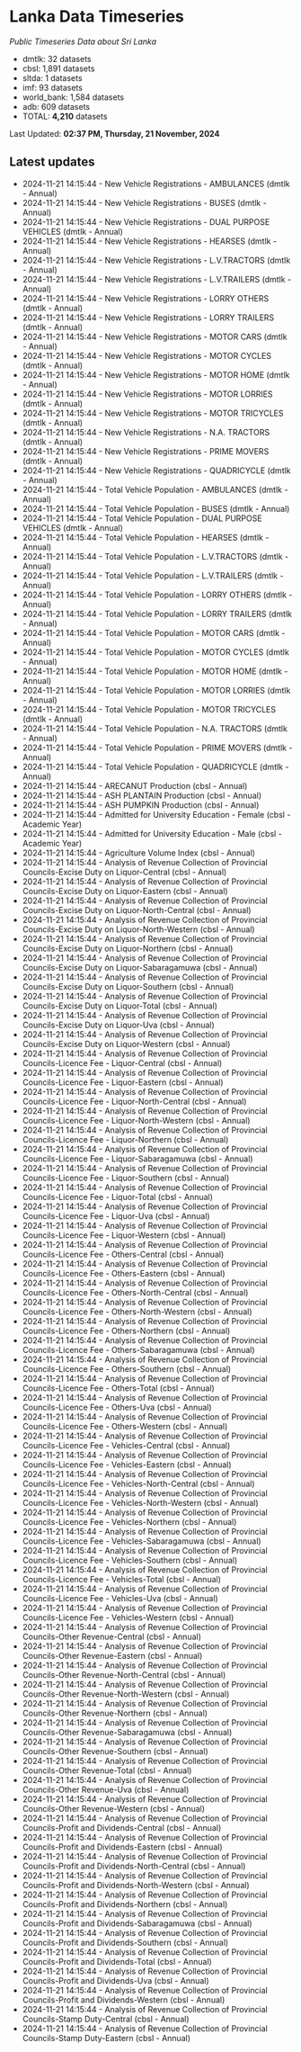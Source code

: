 # Lanka Data Timeseries
*Public Timeseries Data about Sri Lanka*

* dmtlk: 32 datasets
* cbsl: 1,891 datasets
* sltda: 1 datasets
* imf: 93 datasets
* world_bank: 1,584 datasets
* adb: 609 datasets
* TOTAL: **4,210** datasets

Last Updated: **02:37 PM, Thursday, 21 November, 2024**

## Latest updates

* 2024-11-21 14:15:44 - New Vehicle Registrations - AMBULANCES (dmtlk - Annual)
* 2024-11-21 14:15:44 - New Vehicle Registrations - BUSES (dmtlk - Annual)
* 2024-11-21 14:15:44 - New Vehicle Registrations - DUAL PURPOSE VEHICLES (dmtlk - Annual)
* 2024-11-21 14:15:44 - New Vehicle Registrations - HEARSES (dmtlk - Annual)
* 2024-11-21 14:15:44 - New Vehicle Registrations - L.V.TRACTORS (dmtlk - Annual)
* 2024-11-21 14:15:44 - New Vehicle Registrations - L.V.TRAILERS (dmtlk - Annual)
* 2024-11-21 14:15:44 - New Vehicle Registrations - LORRY OTHERS (dmtlk - Annual)
* 2024-11-21 14:15:44 - New Vehicle Registrations - LORRY TRAILERS (dmtlk - Annual)
* 2024-11-21 14:15:44 - New Vehicle Registrations - MOTOR CARS (dmtlk - Annual)
* 2024-11-21 14:15:44 - New Vehicle Registrations - MOTOR CYCLES (dmtlk - Annual)
* 2024-11-21 14:15:44 - New Vehicle Registrations - MOTOR HOME (dmtlk - Annual)
* 2024-11-21 14:15:44 - New Vehicle Registrations - MOTOR LORRIES (dmtlk - Annual)
* 2024-11-21 14:15:44 - New Vehicle Registrations - MOTOR TRICYCLES (dmtlk - Annual)
* 2024-11-21 14:15:44 - New Vehicle Registrations - N.A. TRACTORS (dmtlk - Annual)
* 2024-11-21 14:15:44 - New Vehicle Registrations - PRIME MOVERS (dmtlk - Annual)
* 2024-11-21 14:15:44 - New Vehicle Registrations - QUADRICYCLE (dmtlk - Annual)
* 2024-11-21 14:15:44 - Total Vehicle Population - AMBULANCES (dmtlk - Annual)
* 2024-11-21 14:15:44 - Total Vehicle Population - BUSES (dmtlk - Annual)
* 2024-11-21 14:15:44 - Total Vehicle Population - DUAL PURPOSE VEHICLES (dmtlk - Annual)
* 2024-11-21 14:15:44 - Total Vehicle Population - HEARSES (dmtlk - Annual)
* 2024-11-21 14:15:44 - Total Vehicle Population - L.V.TRACTORS (dmtlk - Annual)
* 2024-11-21 14:15:44 - Total Vehicle Population - L.V.TRAILERS (dmtlk - Annual)
* 2024-11-21 14:15:44 - Total Vehicle Population - LORRY OTHERS (dmtlk - Annual)
* 2024-11-21 14:15:44 - Total Vehicle Population - LORRY TRAILERS (dmtlk - Annual)
* 2024-11-21 14:15:44 - Total Vehicle Population - MOTOR CARS (dmtlk - Annual)
* 2024-11-21 14:15:44 - Total Vehicle Population - MOTOR CYCLES (dmtlk - Annual)
* 2024-11-21 14:15:44 - Total Vehicle Population - MOTOR HOME (dmtlk - Annual)
* 2024-11-21 14:15:44 - Total Vehicle Population - MOTOR LORRIES (dmtlk - Annual)
* 2024-11-21 14:15:44 - Total Vehicle Population - MOTOR TRICYCLES (dmtlk - Annual)
* 2024-11-21 14:15:44 - Total Vehicle Population - N.A. TRACTORS (dmtlk - Annual)
* 2024-11-21 14:15:44 - Total Vehicle Population - PRIME MOVERS (dmtlk - Annual)
* 2024-11-21 14:15:44 - Total Vehicle Population - QUADRICYCLE (dmtlk - Annual)
* 2024-11-21 14:15:44 - ARECANUT Production (cbsl - Annual)
* 2024-11-21 14:15:44 - ASH PLANTAIN Production (cbsl - Annual)
* 2024-11-21 14:15:44 - ASH PUMPKIN Production (cbsl - Annual)
* 2024-11-21 14:15:44 - Admitted for University Education - Female (cbsl - Academic Year)
* 2024-11-21 14:15:44 - Admitted for University Education - Male (cbsl - Academic Year)
* 2024-11-21 14:15:44 - Agriculture Volume Index (cbsl - Annual)
* 2024-11-21 14:15:44 - Analysis of Revenue Collection of Provincial Councils-Excise Duty on Liquor-Central (cbsl - Annual)
* 2024-11-21 14:15:44 - Analysis of Revenue Collection of Provincial Councils-Excise Duty on Liquor-Eastern (cbsl - Annual)
* 2024-11-21 14:15:44 - Analysis of Revenue Collection of Provincial Councils-Excise Duty on Liquor-North-Central (cbsl - Annual)
* 2024-11-21 14:15:44 - Analysis of Revenue Collection of Provincial Councils-Excise Duty on Liquor-North-Western (cbsl - Annual)
* 2024-11-21 14:15:44 - Analysis of Revenue Collection of Provincial Councils-Excise Duty on Liquor-Northern (cbsl - Annual)
* 2024-11-21 14:15:44 - Analysis of Revenue Collection of Provincial Councils-Excise Duty on Liquor-Sabaragamuwa (cbsl - Annual)
* 2024-11-21 14:15:44 - Analysis of Revenue Collection of Provincial Councils-Excise Duty on Liquor-Southern (cbsl - Annual)
* 2024-11-21 14:15:44 - Analysis of Revenue Collection of Provincial Councils-Excise Duty on Liquor-Total (cbsl - Annual)
* 2024-11-21 14:15:44 - Analysis of Revenue Collection of Provincial Councils-Excise Duty on Liquor-Uva (cbsl - Annual)
* 2024-11-21 14:15:44 - Analysis of Revenue Collection of Provincial Councils-Excise Duty on Liquor-Western (cbsl - Annual)
* 2024-11-21 14:15:44 - Analysis of Revenue Collection of Provincial Councils-Licence Fee - Liquor-Central (cbsl - Annual)
* 2024-11-21 14:15:44 - Analysis of Revenue Collection of Provincial Councils-Licence Fee - Liquor-Eastern (cbsl - Annual)
* 2024-11-21 14:15:44 - Analysis of Revenue Collection of Provincial Councils-Licence Fee - Liquor-North-Central (cbsl - Annual)
* 2024-11-21 14:15:44 - Analysis of Revenue Collection of Provincial Councils-Licence Fee - Liquor-North-Western (cbsl - Annual)
* 2024-11-21 14:15:44 - Analysis of Revenue Collection of Provincial Councils-Licence Fee - Liquor-Northern (cbsl - Annual)
* 2024-11-21 14:15:44 - Analysis of Revenue Collection of Provincial Councils-Licence Fee - Liquor-Sabaragamuwa (cbsl - Annual)
* 2024-11-21 14:15:44 - Analysis of Revenue Collection of Provincial Councils-Licence Fee - Liquor-Southern (cbsl - Annual)
* 2024-11-21 14:15:44 - Analysis of Revenue Collection of Provincial Councils-Licence Fee - Liquor-Total (cbsl - Annual)
* 2024-11-21 14:15:44 - Analysis of Revenue Collection of Provincial Councils-Licence Fee - Liquor-Uva (cbsl - Annual)
* 2024-11-21 14:15:44 - Analysis of Revenue Collection of Provincial Councils-Licence Fee - Liquor-Western (cbsl - Annual)
* 2024-11-21 14:15:44 - Analysis of Revenue Collection of Provincial Councils-Licence Fee - Others-Central (cbsl - Annual)
* 2024-11-21 14:15:44 - Analysis of Revenue Collection of Provincial Councils-Licence Fee - Others-Eastern (cbsl - Annual)
* 2024-11-21 14:15:44 - Analysis of Revenue Collection of Provincial Councils-Licence Fee - Others-North-Central (cbsl - Annual)
* 2024-11-21 14:15:44 - Analysis of Revenue Collection of Provincial Councils-Licence Fee - Others-North-Western (cbsl - Annual)
* 2024-11-21 14:15:44 - Analysis of Revenue Collection of Provincial Councils-Licence Fee - Others-Northern (cbsl - Annual)
* 2024-11-21 14:15:44 - Analysis of Revenue Collection of Provincial Councils-Licence Fee - Others-Sabaragamuwa (cbsl - Annual)
* 2024-11-21 14:15:44 - Analysis of Revenue Collection of Provincial Councils-Licence Fee - Others-Southern (cbsl - Annual)
* 2024-11-21 14:15:44 - Analysis of Revenue Collection of Provincial Councils-Licence Fee - Others-Total (cbsl - Annual)
* 2024-11-21 14:15:44 - Analysis of Revenue Collection of Provincial Councils-Licence Fee - Others-Uva (cbsl - Annual)
* 2024-11-21 14:15:44 - Analysis of Revenue Collection of Provincial Councils-Licence Fee - Others-Western (cbsl - Annual)
* 2024-11-21 14:15:44 - Analysis of Revenue Collection of Provincial Councils-Licence Fee - Vehicles-Central (cbsl - Annual)
* 2024-11-21 14:15:44 - Analysis of Revenue Collection of Provincial Councils-Licence Fee - Vehicles-Eastern (cbsl - Annual)
* 2024-11-21 14:15:44 - Analysis of Revenue Collection of Provincial Councils-Licence Fee - Vehicles-North-Central (cbsl - Annual)
* 2024-11-21 14:15:44 - Analysis of Revenue Collection of Provincial Councils-Licence Fee - Vehicles-North-Western (cbsl - Annual)
* 2024-11-21 14:15:44 - Analysis of Revenue Collection of Provincial Councils-Licence Fee - Vehicles-Northern (cbsl - Annual)
* 2024-11-21 14:15:44 - Analysis of Revenue Collection of Provincial Councils-Licence Fee - Vehicles-Sabaragamuwa (cbsl - Annual)
* 2024-11-21 14:15:44 - Analysis of Revenue Collection of Provincial Councils-Licence Fee - Vehicles-Southern (cbsl - Annual)
* 2024-11-21 14:15:44 - Analysis of Revenue Collection of Provincial Councils-Licence Fee - Vehicles-Total (cbsl - Annual)
* 2024-11-21 14:15:44 - Analysis of Revenue Collection of Provincial Councils-Licence Fee - Vehicles-Uva (cbsl - Annual)
* 2024-11-21 14:15:44 - Analysis of Revenue Collection of Provincial Councils-Licence Fee - Vehicles-Western (cbsl - Annual)
* 2024-11-21 14:15:44 - Analysis of Revenue Collection of Provincial Councils-Other Revenue-Central (cbsl - Annual)
* 2024-11-21 14:15:44 - Analysis of Revenue Collection of Provincial Councils-Other Revenue-Eastern (cbsl - Annual)
* 2024-11-21 14:15:44 - Analysis of Revenue Collection of Provincial Councils-Other Revenue-North-Central (cbsl - Annual)
* 2024-11-21 14:15:44 - Analysis of Revenue Collection of Provincial Councils-Other Revenue-North-Western (cbsl - Annual)
* 2024-11-21 14:15:44 - Analysis of Revenue Collection of Provincial Councils-Other Revenue-Northern (cbsl - Annual)
* 2024-11-21 14:15:44 - Analysis of Revenue Collection of Provincial Councils-Other Revenue-Sabaragamuwa (cbsl - Annual)
* 2024-11-21 14:15:44 - Analysis of Revenue Collection of Provincial Councils-Other Revenue-Southern (cbsl - Annual)
* 2024-11-21 14:15:44 - Analysis of Revenue Collection of Provincial Councils-Other Revenue-Total (cbsl - Annual)
* 2024-11-21 14:15:44 - Analysis of Revenue Collection of Provincial Councils-Other Revenue-Uva (cbsl - Annual)
* 2024-11-21 14:15:44 - Analysis of Revenue Collection of Provincial Councils-Other Revenue-Western (cbsl - Annual)
* 2024-11-21 14:15:44 - Analysis of Revenue Collection of Provincial Councils-Profit and Dividends-Central (cbsl - Annual)
* 2024-11-21 14:15:44 - Analysis of Revenue Collection of Provincial Councils-Profit and Dividends-Eastern (cbsl - Annual)
* 2024-11-21 14:15:44 - Analysis of Revenue Collection of Provincial Councils-Profit and Dividends-North-Central (cbsl - Annual)
* 2024-11-21 14:15:44 - Analysis of Revenue Collection of Provincial Councils-Profit and Dividends-North-Western (cbsl - Annual)
* 2024-11-21 14:15:44 - Analysis of Revenue Collection of Provincial Councils-Profit and Dividends-Northern (cbsl - Annual)
* 2024-11-21 14:15:44 - Analysis of Revenue Collection of Provincial Councils-Profit and Dividends-Sabaragamuwa (cbsl - Annual)
* 2024-11-21 14:15:44 - Analysis of Revenue Collection of Provincial Councils-Profit and Dividends-Southern (cbsl - Annual)
* 2024-11-21 14:15:44 - Analysis of Revenue Collection of Provincial Councils-Profit and Dividends-Total (cbsl - Annual)
* 2024-11-21 14:15:44 - Analysis of Revenue Collection of Provincial Councils-Profit and Dividends-Uva (cbsl - Annual)
* 2024-11-21 14:15:44 - Analysis of Revenue Collection of Provincial Councils-Profit and Dividends-Western (cbsl - Annual)
* 2024-11-21 14:15:44 - Analysis of Revenue Collection of Provincial Councils-Stamp Duty-Central (cbsl - Annual)
* 2024-11-21 14:15:44 - Analysis of Revenue Collection of Provincial Councils-Stamp Duty-Eastern (cbsl - Annual)